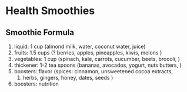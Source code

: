 # Health Smoothies

## Smoothie Formula

1. liquid: 1 cup (almond milk, water, coconut water, juice)
2. fruits: 1.5 cups (? berries, apples, pineapples, kiwis, melons  )
3. vegetables: 1 cup (spinach, kale, carrots, cucumber, beets, brocoli, )
4. thickener: 1-2 tea spoons (bananas, avocados, yogurt, nuts butters,   )
5. boosters: flavor (spices: cinnamon, unsweetened cocoa extracts, 
   1. herbs, gingers, honey, dates, seeds )
6. boosters: nutrition 